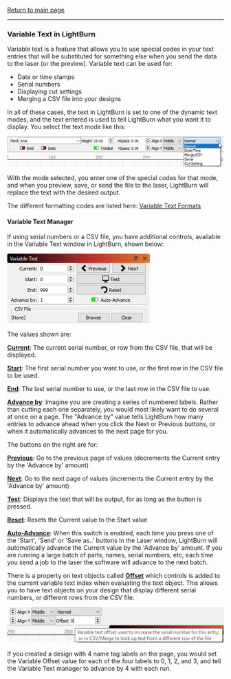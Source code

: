 [Return to main page](README.md)

------

<a name="VariableText"></a>

### Variable Text in LightBurn

Variable text is a feature that allows you to use special codes in your text entries that will be substituted for something else when you send the data to the laser (or the preview).  Variable text can be used for:

- Date or time stamps
- Serial numbers
- Displaying cut settings
- Merging a CSV file into your designs

In all of these cases, the text in LightBurn is set to one of the dynamic text modes, and the text entered is used to tell LightBurn what you want it to display.  You select the text mode like this:

![VariableTextDropDown](./img/VariableTextDropDown.png)

With the mode selected, you enter one of the special codes for that mode, and when you preview, save, or send the file to the laser, LightBurn will replace the text with the desired output.

The different formatting codes are listed here: [Variable Text Formats](VariableTextFormats.md)



#### Variable Text Manager

If using serial numbers or a CSV file, you have additional controls, available in the Variable Text window in LightBurn, shown below:

![Variable Text](/img/VariableTextWindow.png)

The values shown are:

<u>**Current**</u>: The current serial number, or row from the CSV file, that will be displayed.

<u>**Start**</u>: The first serial number you want to use, or the first row in the CSV file to be used.

<u>**End**</u>: The last serial number to use, or the last row in the CSV file to use.

<u>**Advance by**</u>: Imagine you are creating a series of numbered labels.  Rather than cutting each one separately, you would most likely want to do several at once on a page.  The "Advance by" value tells LightBurn how many entries to advance ahead when you click the Next or Previous buttons, or when it automatically advances to the next page for you.



The buttons on the right are for:

**<u>Previous</u>**: Go to the previous page of values (decrements the Current entry by the 'Advance by' amount)

**<u>Next</u>**: Go to the next page of values (increments the Current entry by the 'Advance by' amount)

**<u>Test</u>**: Displays the text that will be output, for as long as the button is pressed.

**<u>Reset</u>**: Resets the Current value to the Start value

**<u>Auto-Advance</u>**: When this switch is enabled, each time you press one of the 'Start', 'Send' or 'Save as..' buttons in the Laser window, LightBurn will automatically advance the Current value by the 'Advance by' amount. If you are running a large batch of parts, names, serial numbers, etc, each time you send a job to the laser the software will advance to the next batch.



There is a property on text objects called <u>**Offset**</u> which controls is added to the current variable text index when evaluating the text object.  This allows you to have text objects on your design that display different serial numbers, or different rows from the CSV file.

![VariableTextOffset](./img/VariableTextOffset.png)

If you created a design with 4 name tag labels on the page, you would set the Variable Offset value for each of the four labels to 0, 1, 2, and 3, and tell the Variable Text manager to advance by 4 with each run.

